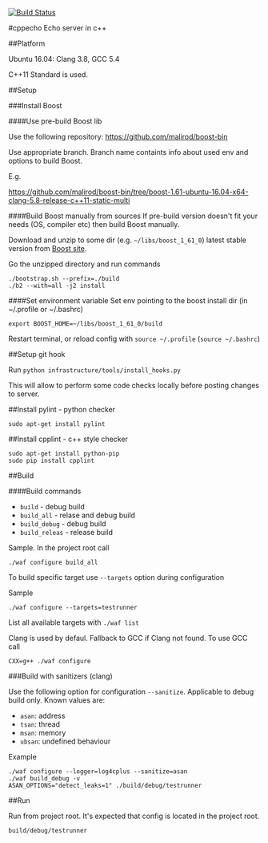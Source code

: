 [![Build Status](https://travis-ci.org/malirod/cppecho.svg?branch=master)](https://travis-ci.org/malirod/cppecho)

#cppecho
Echo server in c++

##Platform

Ubuntu 16.04: Clang 3.8, GCC 5.4

C++11 Standard is used.

##Setup

###Install Boost

####Use pre-build Boost lib

Use the following repository: https://github.com/malirod/boost-bin

Use appropriate branch. Branch name containts info about used env and options to build Boost.

E.g.

https://github.com/malirod/boost-bin/tree/boost-1.61-ubuntu-16.04-x64-clang-5.8-release-c++11-static-multi

####Build Boost manually from sources
If pre-build version doesn't fit your needs (OS, compiler etc) then build Boost manually.

Download and unzip to some dir (e.g. `~/libs/boost_1_61_0`) latest stable version from [Boost site](http://www.boost.org/).

Go the unzipped directory and run commands

```
./bootstrap.sh --prefix=./build
./b2 --with=all -j2 install
```

####Set environment variable
Set env pointing to the boost install dir (in ~/.profile or ~/.bashrc)

`export BOOST_HOME=~/libs/boost_1_61_0/build`

Restart terminal, or reload config with `source ~/.profile` (`source ~/.bashrc`)

##Setup git hook

Run `python infrastructure/tools/install_hooks.py`

This will allow to perform some code checks locally before posting changes to server.

##Install pylint - python checker

`sudo apt-get install pylint`

##Install cpplint - c++ style checker

```
sudo apt-get install python-pip
sudo pip install cpplint
```

##Build


####Build commands
- `build` - debug build
- `build_all` - relase and debug build
- `build_debug` - debug build
- `build_releas` - release build

Sample. In the project root call

`./waf configure build_all`

To build specific target use `--targets` option during configuration

Sample

`./waf configure --targets=testrunner`

List all available targets with `./waf list`

Clang is used by defaul. Fallback to GCC if Clang not found. To use GCC call

`CXX=g++ ./waf configure`

###Build with sanitizers (clang)

Use the following option for configuration `--sanitize`. Applicable to debug build only. Known values are:

- `asan`: address
- `tsan`: thread
- `msan`: memory
- `ubsan`: undefined behaviour

Example

```
./waf configure --logger=log4cplus --sanitize=asan
./waf build_debug -v
ASAN_OPTIONS="detect_leaks=1" ./build/debug/testrunner
```

##Run

Run from project root. It's expected that config is located in the project root.

`build/debug/testrunner`

